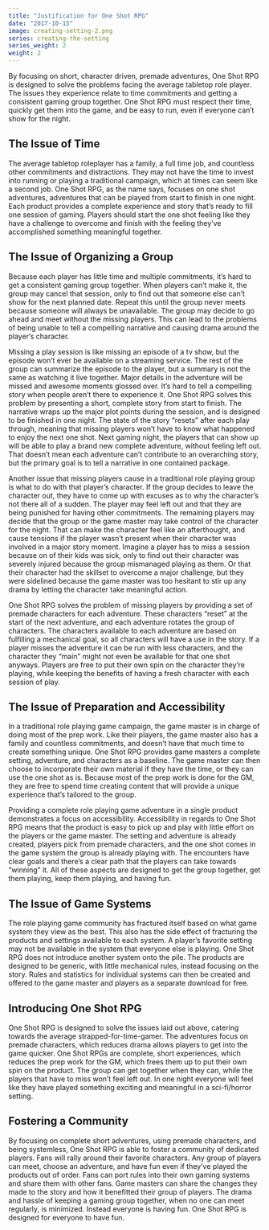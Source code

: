 ```yaml
---
title: "Justification for One Shot RPG"
date: "2017-10-15"
image: creating-setting-2.png
series: creating-the-setting
series_weight: 2
weight: 2
---
```


By focusing on short, character driven, premade adventures, One Shot RPG is designed to solve the problems facing the average tabletop role player. The issues they experience relate to time commitments and getting a consistent gaming group together. One Shot RPG must respect their time, quickly get them into the game, and be easy to run, even if everyone can’t show for the night.<!--more-->

## The Issue of Time
The average tabletop roleplayer has a family, a full time job, and countless other commitments and distractions. They may not have the time to invest into running or playing a traditional campaign, which at times can seem like a second job. One Shot RPG, as the name says, focuses on one shot adventures, adventures that can be played from start to finish in one night. Each product provides a complete experience and story that’s ready to fill one session of gaming. Players should start the one shot feeling like they have a challenge to overcome and finish with the feeling they’ve accomplished something meaningful together.

## The Issue of Organizing a Group
Because each player has little time and multiple commitments, it’s hard to get a consistent gaming group together. When players can’t make it, the group may cancel that session, only to find out that someone else can’t show for the next planned date. Repeat this until the group never meets because someone will always be unavailable. The group may decide to go ahead and meet without the missing players. This can lead to the problems of being unable to tell a compelling narrative and causing drama around the player’s character.

Missing a play session is like missing an episode of a tv show, but the episode won’t ever be available on a streaming service. The rest of the group can summarize the episode to the player, but a summary is not the same as watching it live together. Major details in the adventure will be missed and awesome moments glossed over. It’s hard to tell a compelling story when people aren’t there to experience it. One Shot RPG solves this problem by presenting a short, complete story from start to finish. The narrative wraps up the major plot points during the session, and is designed to be finished in one night. The state of the story “resets” after each play through, meaning that missing players won’t have to know what happened to enjoy the next one shot. Next gaming night, the players that can show up will be able to play a brand new complete adventure, without feeling left out. That doesn’t mean each adventure can’t contribute to an overarching story, but the primary goal is to tell a narrative in one contained package.

Another issue that missing players cause in a traditional role playing group is what to do with that player’s character. If the group decides to leave the character out, they have to come up with excuses as to why the character’s not there all of a sudden. The player may feel left out and that they are being punished for having other commitments. The remaining players may decide that the group or the game master may take control of the character for the night. That can make the character feel like an afterthought, and cause tensions if the player wasn’t present when their character was involved in a major story moment. Imagine a player has to miss a session because on of their kids was sick, only to find out their character was severely injured because the group mismanaged playing as them. Or that their character had the skillset to overcome a major challenge, but they were sidelined because the game master was too hesitant to stir up any drama by letting the character take meaningful action.

One Shot RPG solves the problem of missing players by providing a set of premade characters for each adventure. These characters “reset” at the start of the next adventure, and each adventure rotates the group of characters. The characters available to each adventure are based on fulfilling a mechanical goal, so all characters will have a use in the story. If a player misses the adventure it can be run with less characters, and the character they “main” might not even be available for that one shot anyways. Players are free to put their own spin on the character they’re playing, while keeping the benefits of having a fresh character with each session of play.

## The Issue of Preparation and Accessibility
In a traditional role playing game campaign, the game master is in charge of doing most of the prep work. Like their players, the game master also has a family and countless commitments, and doesn’t have that much time to create something unique. One Shot RPG provides game masters a complete setting, adventure, and characters as a baseline. The game master can then choose to incorporate their own material if they have the time, or they can use the one shot as is. Because most of the prep work is done for the GM, they are free to spend time creating content that will provide a unique experience that’s tailored to the group.

Providing a complete role playing game adventure in a single product demonstrates a focus on accessibility. Accessibility in regards to One Shot RPG means that the product is easy to pick up and play with little effort on the players or the game master. The setting and adventure is already created, players pick from premade characters, and the one shot comes in the game system the group is already playing with. The encounters have clear goals and there’s a clear path that the players can take towards “winning” it. All of these aspects are designed to get the group together, get them playing, keep them playing, and having fun.

## The Issue of Game Systems
The role playing game community has fractured itself based on what game system they view as the best. This also has the side effect of fracturing the products and settings available to each system. A player’s favorite setting may not be available in the system that everyone else is playing. One Shot RPG does not introduce another system onto the pile. The products are designed to be generic, with little mechanical rules, instead focusing on the story. Rules and statistics for individual systems can then be created and offered to the game master and players as a separate download for free.

## Introducing One Shot RPG
One Shot RPG is designed to solve the issues laid out above, catering towards the average strapped-for-time-gamer. The adventures focus on premade characters, which reduces drama allows players to get into the game quicker. One Shot RPGs are complete, short experiences, which reduces the prep work for the GM, which frees them up to put their own spin on the product. The group can get together when they can, while the players that have to miss won’t feel left out. In one night everyone will feel like they have played something exciting and meaningful in a sci-fi/horror setting.

## Fostering a Community
By focusing on complete short adventures, using premade characters, and being systemless, One Shot RPG is able to foster a community of dedicated players. Fans will rally around their favorite characters. Any group of players can meet, choose an adventure, and have fun even if they’ve played the products out of order. Fans can port rules into their own gaming systems and share them with other fans. Game masters can share the changes they made to the story and how it benefitted their group of players. The drama and hassle of keeping a gaming group together, when no one can meet regularly, is minimized. Instead everyone is having fun. One Shot RPG is designed for everyone to have fun.

